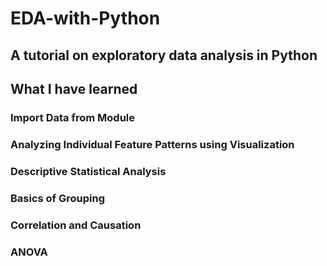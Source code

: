 # EDA-with-Python
## A tutorial on exploratory data analysis in Python
## What I have learned
### Import Data from Module
### Analyzing Individual Feature Patterns using Visualization
### Descriptive Statistical Analysis
### Basics of Grouping
### Correlation and Causation
### ANOVA
